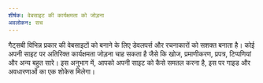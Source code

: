 ```yaml
---
शीर्षक: वेबसाइट की कार्यक्षमता को जोड़ना
अवलोकन: सच
---
```


गैट्सबी विभिन्न प्रकार की वेबसाइटों को बनाने के लिए डेवलपर्स और रचनाकारों को सशक्त बनाता है। कोई अपनी साइट पर अतिरिक्त कार्यक्षमता जोड़ना चाह सकता है जैसे कि खोज, प्रमाणीकरण, प्रपत्र, टिप्पणियां और अन्य बहुत सारे। इस अनुभाग में, आपको अपनी साइट को कैसे समतल करना है, इस पर गाइड और अवधारणाओं का एक शोकेस मिलेगा।

<GuideList slug={props.slug} />
